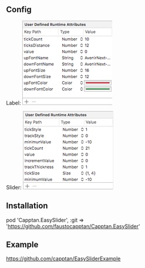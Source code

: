 ## Config
Label:
![GitHub Logo](/Images/LabelConfig.png)

Slider:
![GitHub Logo](/Images/SliderConfig.png)

## Installation

pod 'Capptan.EasySlider', :git => 'https://github.com/faustocapptan/Capptan.EasySlider'

## Example

https://github.com/capptan/EasySliderExample

